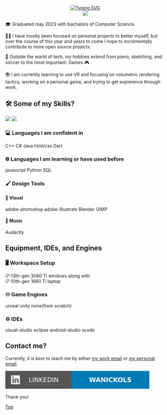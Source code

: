 <p align="center">
<a href="https://github.com/wanickols">
    <img src="https://readme-typing-svg.demolab.com?font=Georgia&size=18&duration=2000&pause=100&multiline=true&width=500&height=80&lines=William+Nickols;Researcher+%7C+BS Computer Science+%7C+Software+Engineer;AI+%7C+Game+Development+%7C+Exploration" alt="Typing SVG" />
</a>
<br/>
 

<a href="https://github.com/wanickols">
    <img src="https://github-stats-alpha.vercel.app/api?username=wanickols&cc=22272e&tc=37BCF6&ic=fff&bc=0000">
</a>

</p>

🎓 Graduated may 2023 with bachelors of Computer Science.

👨‍💻 I have mostly been focused on personal projects to better myself, but over the course of this year and years to come I hope to incrementally contribute to more open source projects. 

🎹 Outside the world of tech, my hobbies extend from piano, sketching, and soccer to the most important: Games 🎮.

📚 I am currently learning to use VR and focusing on volumetric rendering tactics, working on a personal game, and trying to get expierence through work. 
<br />

## 🛠️ Some of my Skills?

![](http://github-profile-summary-cards.vercel.app/api/cards/repos-per-language?username=wanickols&theme=dracula) 
![](http://github-profile-summary-cards.vercel.app/api/cards/most-commit-language?username=wanickols&theme=dracula)

### 💻 Languages I am confident in
C++ C# Java html/css Dart

### 🌐 Languages I am learning or have used before
javascript Python SQL

### 🖌️ Design Tools
#### 🎨 Visual 
adobe-photoshop adobe-Illustrate Blender GIMP 
#### 🎵 Music
Audacity 
<br />

## Equipment, IDEs, and Engines
### 🖥️ Workspace Setup
i7-13th-gen 3080 Ti windows along with 
<br/>
i7-10th-gen 1660 Ti laptop

### ♾️ Game Engines
unreal unity none(from scratch)

### ⚙️ IDEs
visual-studio eclipse android-studio xcode
<br />

## Contact me?
Currently, it is best to reach me by either
[my work email](wanickols@ualr.edu) or [my personal email](andrewnickols50@gmail.com).

[![LinkedIn](https://raw.githubusercontent.com/wanickols/wanickols/master/images/li.svg)](https://uk.linkedin.com/in/william-andrew-nickols/)

Thank you!

[Top](https://github.com/wanickols)
<br />

